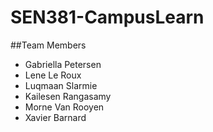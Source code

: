 # SEN381-CampusLearn

##Team Members
- Gabriella Petersen
- Lene Le Roux 
- Luqmaan Slarmie
- Kailesen Rangasamy
- Morne Van Rooyen
- Xavier Barnard
